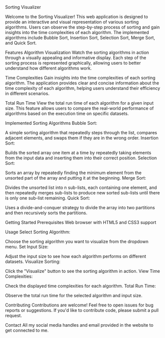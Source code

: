 Sorting  Visualizer

Welcome to the Sorting Visualizer! This web application is designed to provide an interactive and visual representation of various sorting algorithms. Users can observe the step-by-step process of sorting and gain insights into the time complexities of each algorithm. The implemented algorithms include Bubble Sort, Insertion Sort, Selection Sort, Merge Sort, and Quick Sort.

Features
Algorithm Visualization
Watch the sorting algorithms in action through a visually appealing and informative display. Each step of the sorting process is represented graphically, allowing users to better understand how different algorithms work.

Time Complexities
Gain insights into the time complexities of each sorting algorithm. The application provides clear and concise information about the time complexity of each algorithm, helping users understand their efficiency in different scenarios.

Total Run Time
View the total run time of each algorithm for a given input size. This feature allows users to compare the real-world performance of algorithms based on the execution time on specific datasets.

Implemented Sorting Algorithms
Bubble Sort:

A simple sorting algorithm that repeatedly steps through the list, compares adjacent elements, and swaps them if they are in the wrong order.
Insertion Sort:

Builds the sorted array one item at a time by repeatedly taking elements from the input data and inserting them into their correct position.
Selection Sort:

Sorts an array by repeatedly finding the minimum element from the unsorted part of the array and putting it at the beginning.
Merge Sort:

Divides the unsorted list into n sub-lists, each containing one element, and then repeatedly merges sub-lists to produce new sorted sub-lists until there is only one sub-list remaining.
Quick Sort:

Uses a divide-and-conquer strategy to divide the array into two partitions and then recursively sorts the partitions.

Getting Started
Prerequisites
Web browser with HTML5 and CSS3 support

Usage
Select Sorting Algorithm:

Choose the sorting algorithm you want to visualize from the dropdown menu.
Set Input Size:

Adjust the input size to see how each algorithm performs on different datasets.
Visualize Sorting:

Click the "Visualize" button to see the sorting algorithm in action.
View Time Complexities:

Check the displayed time complexities for each algorithm.
Total Run Time:

Observe the total run time for the selected algorithm and input size.

Contributing
Contributions are welcome! Feel free to open issues for bug reports or suggestions. If you'd like to contribute code, please submit a pull request.

Contact
All my social media handles and email provided in the website to get connected to me.